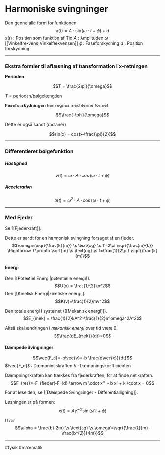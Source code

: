 # Harmoniske svingninger

Den genneralle form for funktionen
$$x(t)= A \cdot \sin(\omega \cdot t + \phi) + d$$
$x(t)$ : Position som funktion af Tid
$A$ : Amplituden
$\omega$ : [[Vinkelfrekvens|Vinkelfrekvensen]]
$\phi$ : Faseforskydning
$d$ : Position forskydning


---

### Ekstra formler til aflæsning af transformation i x-retningen

**Perioden**

$$T = \frac{2\pi}{\omega}$$

$T$ = perioden/bølgelængden

**Faseforskydningen** kan regnes med denne formel

$$\frac{-\phi}{\omega}$$

Dette er også sandt (radianer)

$$sin(x) = cos(x-\frac{\pi}{2})$$


---

### Differentieret bølgefunktion

##### Hastighed
$$v(t)=\omega \cdot A \cdot \cos(\omega \cdot t + \phi)$$

##### Acceleration
$$a(t)=\omega^2 \cdot A \cdot \cos(\omega \cdot t + \phi)$$

---

### Med Fjeder
Se [[Fjederkraft]].

Dette er sandt for en harmonisk svingning forsaget af en fjeder.
$$\omega=\sqrt{\frac{k}{m}} \s \text{og} \s T=2\pi \sqrt{\frac{m}{k}} \Rightarrow T\propto \sqrt{m} \s \text{og} \s f=\frac{1}{2\pi} \sqrt{\frac{k}{m}}$$

#### Energi

Den [[Potentiel Energi|potentielle energi]].
$$U(x) = \frac{1}{2}kx^2$$
Den [[Kinetisk Energi|kinetiske energi]].
$$K(v)=\frac{1}{2}mv^2$$

Den totale energi i systemet ([[Mekanisk energi]]).
$$E_{mek} = \frac{1}{2}kA^2=\frac{1}{2}m\omega^2A^2$$

Altså skal ændringen i *mekanisk energi* over tid være $0$.
$$\frac{dE_{mek}}{dt}=0$$
#### Dæmpede Svingninger
$$\vec{F_d}=-b\vec{v}=-b \frac{d\vec{x}}{dt}$$
$\vec{F_d}$ : Dæmpningskraften
$b$ : Dæmpningskoefficienten

Dæmpningskraften kan trækkes fra fjederkraften, for at finde net kraften. 
$$F_{res}=-F_{fjeder}-F_{d} \arrow m \cdot x'' + b x' + k \cdot x = 0$$

For at løse den, se [[Dæmpede Svingninger - Differentialligning]].

Løsningen er på formen:
$$x(t)=A e^{-\alpha t}\sin(\omega't+\phi)$$

Hvor
$$\alpha = \frac{b}{2m} \s \text{og} \s \omega'=\sqrt{\frac{k}{m}- 
 \frac{b^{2}}{4m}}$$

---
#fysik 
#matematik 

